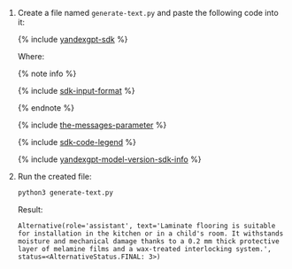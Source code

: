 1. Create a file named `generate-text.py` and paste the following code into it:

    {% include [yandexgpt-sdk](../examples/yandexgpt-sdk.md) %}

    Where:

    {% note info %}

    {% include [sdk-input-format](../../../_includes/foundation-models/sdk-input-format.md) %}

    {% endnote %}

    {% include [the-messages-parameter](../../../_includes/foundation-models/yandexgpt/the-messages-parameter.md) %}

    {% include [sdk-code-legend](../examples/sdk-code-legend.md) %}

    {% include [yandexgpt-model-version-sdk-info](./yandexgpt-model-version-sdk-info.md) %}

1. Run the created file:

    ```bash
    python3 generate-text.py
    ```

    Result:

    ```text
    Alternative(role='assistant', text='Laminate flooring is suitable for installation in the kitchen or in a child's room. It withstands moisture and mechanical damage thanks to a 0.2 mm thick protective layer of melamine films and a wax-treated interlocking system.', status=<AlternativeStatus.FINAL: 3>)
    ```